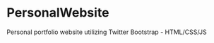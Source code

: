 PersonalWebsite
===============

Personal portfolio website utilizing Twitter Bootstrap - HTML/CSS/JS
